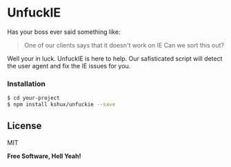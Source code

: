 # UnfuckIE

Has your boss ever said something like:
> One of our clients says that it doesn't work on IE
> Can we sort this out?

Well your in luck. UnfuckIE is here to help. Our safisticated script will detect the user agent and fix the IE issues for you. 

### Installation

```sh
$ cd your-project
$ npm install kshux/unfuckie --save
```

License
----

MIT


**Free Software, Hell Yeah!**
